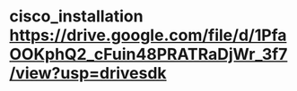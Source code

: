 # cisco_installation<br>https://drive.google.com/file/d/1PfaOOKphQ2_cFuin48PRATRaDjWr_3f7/view?usp=drivesdk 


